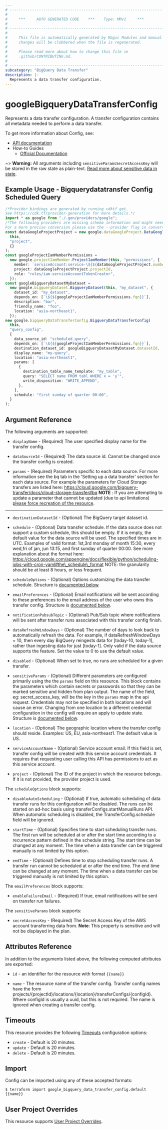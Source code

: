 ```yaml
---
# ----------------------------------------------------------------------------
#
#     ***     AUTO GENERATED CODE    ***    Type: MMv1     ***
#
# ----------------------------------------------------------------------------
#
#     This file is automatically generated by Magic Modules and manual
#     changes will be clobbered when the file is regenerated.
#
#     Please read more about how to change this file in
#     .github/CONTRIBUTING.md.
#
# ----------------------------------------------------------------------------
subcategory: "BigQuery Data Transfer"
description: |-
  Represents a data transfer configuration.
---
```


# googleBigqueryDataTransferConfig

Represents a data transfer configuration. A transfer configuration
contains all metadata needed to perform a data transfer.

To get more information about Config, see:

* [API documentation](https://cloud.google.com/bigquery/docs/reference/datatransfer/rest/v1/projects.locations.transferConfigs/create)
* How-to Guides
  * [Official Documentation](https://cloud.google.com/bigquery/docs/reference/datatransfer/rest/)

\~> **Warning:** All arguments including `sensitiveParamsSecretAccessKey` will be stored in the raw
state as plain-text. [Read more about sensitive data in state](https://www.terraform.io/language/state/sensitive-data).

## Example Usage - Bigquerydatatransfer Config Scheduled Query

```typescript
/*Provider bindings are generated by running cdktf get.
See https://cdk.tf/provider-generation for more details.*/
import * as google from "./.gen/providers/google";
/*The following providers are missing schema information and might need manual adjustments to synthesize correctly: google.
For a more precise conversion please use the --provider flag in convert.*/
const dataGoogleProjectProject = new google.dataGoogleProject.DataGoogleProject(
  this,
  "project",
  {}
);
const googleProjectIamMemberPermissions =
  new google.projectIamMember.ProjectIamMember(this, "permissions", {
    member: `serviceAccount:service-\${${dataGoogleProjectProject.number}}@gcp-sa-bigquerydatatransfer.iam.gserviceaccount.com`,
    project: dataGoogleProjectProject.projectId,
    role: "roles/iam.serviceAccountTokenCreator",
  });
const googleBigqueryDatasetMyDataset =
  new google.bigqueryDataset.BigqueryDataset(this, "my_dataset", {
    dataset_id: "my_dataset",
    depends_on: [`\${${googleProjectIamMemberPermissions.fqn}}`],
    description: "bar",
    friendly_name: "foo",
    location: "asia-northeast1",
  });
new google.bigqueryDataTransferConfig.BigqueryDataTransferConfig(
  this,
  "query_config",
  {
    data_source_id: "scheduled_query",
    depends_on: [`\${${googleProjectIamMemberPermissions.fqn}}`],
    destination_dataset_id: googleBigqueryDatasetMyDataset.datasetId,
    display_name: "my-query",
    location: "asia-northeast1",
    params: [
      {
        destination_table_name_template: "my_table",
        query: "SELECT name FROM tabl WHERE x = 'y'",
        write_disposition: "WRITE_APPEND",
      },
    ],
    schedule: "first sunday of quarter 00:00",
  }
);

```

## Argument Reference

The following arguments are supported:

*   `displayName` -
    (Required)
    The user specified display name for the transfer config.

*   `dataSourceId` -
    (Required)
    The data source id. Cannot be changed once the transfer config is created.

*   `params` -
    (Required)
    Parameters specific to each data source. For more information see the bq tab in the 'Setting up a data transfer'
    section for each data source. For example the parameters for Cloud Storage transfers are listed here:
    https://cloud.google.com/bigquery-transfer/docs/cloud-storage-transfer#bq
    **NOTE** : If you are attempting to update a parameter that cannot be updated (due to api limitations) [please force recreation of the resource](https://www.terraform.io/cli/state/taint#forcing-re-creation-of-resources).

***

*   `destinationDatasetId` -
    (Optional)
    The BigQuery target dataset id.

*   `schedule` -
    (Optional)
    Data transfer schedule. If the data source does not support a custom
    schedule, this should be empty. If it is empty, the default value for
    the data source will be used. The specified times are in UTC. Examples
    of valid format: 1st,3rd monday of month 15:30, every wed,fri of jan,
    jun 13:15, and first sunday of quarter 00:00. See more explanation
    about the format here:
    https://cloud.google.com/appengine/docs/flexible/python/scheduling-jobs-with-cron-yaml#the\_schedule\_format
    NOTE: the granularity should be at least 8 hours, or less frequent.

*   `scheduleOptions` -
    (Optional)
    Options customizing the data transfer schedule.
    Structure is [documented below](#nested_schedule_options).

*   `emailPreferences` -
    (Optional)
    Email notifications will be sent according to these preferences to the
    email address of the user who owns this transfer config.
    Structure is [documented below](#nested_email_preferences).

*   `notificationPubsubTopic` -
    (Optional)
    Pub/Sub topic where notifications will be sent after transfer runs
    associated with this transfer config finish.

*   `dataRefreshWindowDays` -
    (Optional)
    The number of days to look back to automatically refresh the data.
    For example, if dataRefreshWindowDays = 10, then every day BigQuery
    reingests data for \[today-10, today-1], rather than ingesting data for
    just \[today-1]. Only valid if the data source supports the feature.
    Set the value to 0 to use the default value.

*   `disabled` -
    (Optional)
    When set to true, no runs are scheduled for a given transfer.

*   `sensitiveParams` -
    (Optional)
    Different parameters are configured primarily using the the `params` field on this
    resource. This block contains the parameters which contain secrets or passwords so that they can be marked
    sensitive and hidden from plan output. The name of the field, eg: secret\_access\_key, will be the key
    in the `params` map in the api request.
    Credentials may not be specified in both locations and will cause an error. Changing from one location
    to a different credential configuration in the config will require an apply to update state.
    Structure is [documented below](#nested_sensitive_params).

*   `location` -
    (Optional)
    The geographic location where the transfer config should reside.
    Examples: US, EU, asia-northeast1. The default value is US.

*   `serviceAccountName` -
    (Optional)
    Service account email. If this field is set, transfer config will
    be created with this service account credentials. It requires that
    requesting user calling this API has permissions to act as this service account.

*   `project` - (Optional) The ID of the project in which the resource belongs.
    If it is not provided, the provider project is used.

<a name="nested_schedule_options"></a>The `scheduleOptions` block supports:

*   `disableAutoScheduling` -
    (Optional)
    If true, automatic scheduling of data transfer runs for this
    configuration will be disabled. The runs can be started on ad-hoc
    basis using transferConfigs.startManualRuns API. When automatic
    scheduling is disabled, the TransferConfig.schedule field will
    be ignored.

*   `startTime` -
    (Optional)
    Specifies time to start scheduling transfer runs. The first run will be
    scheduled at or after the start time according to a recurrence pattern
    defined in the schedule string. The start time can be changed at any
    moment. The time when a data transfer can be triggered manually is not
    limited by this option.

*   `endTime` -
    (Optional)
    Defines time to stop scheduling transfer runs. A transfer run cannot be
    scheduled at or after the end time. The end time can be changed at any
    moment. The time when a data transfer can be triggered manually is not
    limited by this option.

<a name="nested_email_preferences"></a>The `emailPreferences` block supports:

* `enableFailureEmail` -
  (Required)
  If true, email notifications will be sent on transfer run failures.

<a name="nested_sensitive_params"></a>The `sensitiveParams` block supports:

* `secretAccessKey` -
  (Required)
  The Secret Access Key of the AWS account transferring data from.
  **Note**: This property is sensitive and will not be displayed in the plan.

## Attributes Reference

In addition to the arguments listed above, the following computed attributes are exported:

*   `id` - an identifier for the resource with format `{{name}}`

*   `name` -
    The resource name of the transfer config. Transfer config names have the
    form projects/{projectId}/locations/{location}/transferConfigs/{configId}.
    Where configId is usually a uuid, but this is not required.
    The name is ignored when creating a transfer config.

## Timeouts

This resource provides the following
[Timeouts](https://developer.hashicorp.com/terraform/plugin/sdkv2/resources/retries-and-customizable-timeouts) configuration options:

* `create` - Default is 20 minutes.
* `update` - Default is 20 minutes.
* `delete` - Default is 20 minutes.

## Import

Config can be imported using any of these accepted formats:

```console
$ terraform import google_bigquery_data_transfer_config.default {{name}}
```

## User Project Overrides

This resource supports [User Project Overrides](https://registry.terraform.io/providers/hashicorp/google/latest/docs/guides/provider_reference#user_project_override).
